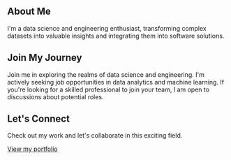 ## About Me

I'm a data science and engineering enthusiast, transforming complex datasets into valuable insights and integrating them into software solutions.

## Join My Journey

Join me in exploring the realms of data science and engineering. I'm actively seeking job opportunities in data analytics and machine learning. If you're looking for a skilled professional to join your team, I am open to discussions about potential roles.

## Let's Connect

Check out my work and let's collaborate in this exciting field. 

[View my portfolio](https://junho-eum-datascience.com/)
